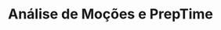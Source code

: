 ---
title: "Análise de Moções e PrepTime"
lang: "Portuguese"
year: "2023"
link: "flzgvS7tupY"
slides: ""
authors: ['Bruno da Costa Santos']
tags: ['Debate']
layout: "workshop"
categories: ["workshops"]
---